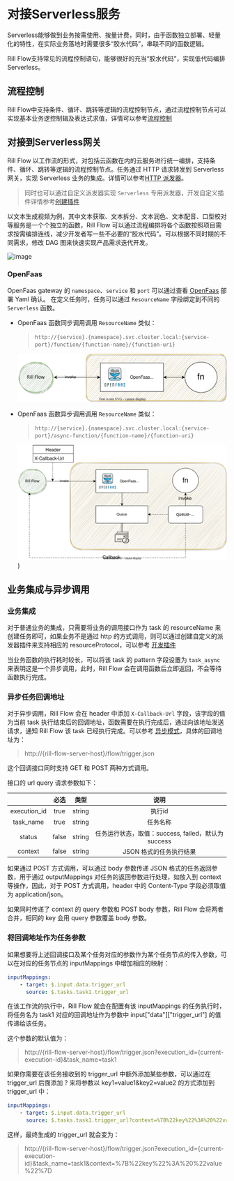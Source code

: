 # 对接Serverless服务

Serverless能够做到业务按需使用、按量计费，同时，由于函数独立部署、轻量化的特性，在实际业务落地时需要很多“胶水代码”，串联不同的函数逻辑。

Rill Flow支持常见的流程控制语句，能够很好的充当“胶水代码”，实现低代码编排Serverless。

## 流程控制
Rill Flow中支持条件、循环、跳转等逻辑的流程控制节点，通过流程控制节点可以实现基本业务逻控制辑及表达式求值，详情可以参考[流程控制](../user-guide/03-defination/05-control.md)

## 对接到Serverless网关
Rill Flow 以工作流的形式，对包括云函数在内的云服务进行统一编排，支持条件、循环、跳转等逻辑的流程控制节点。任务通过 HTTP 请求转发到 Serverless 网关，实现 Serverless 业务的集成。详情可以参考[HTTP 派发器](../user-guide/03-defination/02-task-and-dispatcher.md#http-协议派发器)。
> 同时也可以通过自定义派发器实现 `Serverless` 专用派发器，开发自定义插件详情参考[创建插件](../develop/01-plugin/02-create-plugin.md)

以文本生成视频为例，其中文本获取、文本拆分、文本润色、文本配音、口型校对等服务是一个个独立的函数，Rill Flow 可以通过流程编排将各个函数按照项目需求按需编排连线，减少开发者写一些不必要的“胶水代码”。可以根据不同时期的不同需求，修改 DAG 图来快速实现产品需求迭代开发。

![image](../getting-started/02-sample.md/../assets/text_to_video.svg)

### OpenFaas 
OpenFaas gateway 的 `namespace`、`service` 和 `port` 可以通过查看 [OpenFaas](https://docs.openfaas.com/deployment/kubernetes/) 部署 Yaml 确认。 在定义任务时，任务可以通过 `ResourceName` 字段绑定到不同的 `Serverless` 函数。

- OpenFaas 函数同步调用调用 `ResourceName` 类似：
  > `http://{service}.{namespace}.svc.cluster.local:{service-port}/function/{function-name}/{function-uri}`

  ![images](./assets/openfaas-sync.svg)

- OpenFaas 函数异步调用调用 `ResourceName` 类似：
  > `http://{service}.{namespace}.svc.cluster.local:{service-port}/async-function/{function-name}/{function-uri}`
  
  ![images](./assets/openfaas-async.svg))

## 业务集成与异步调用

### 业务集成

对于普通业务的集成，只需要将业务的调用接口作为 task 的 resourceName 来创建任务即可，如果业务不是通过 http 的方式调用，则可以通过创建自定义的派发器插件来支持相应的 resourceProtocol，可以参考 [开发插件](../develop/01-plugin/01-intro.md)

当业务函数的执行耗时较长，可以将该 task 的 pattern 字段设置为 `task_async` 来表明这是一个异步调用，此时，Rill Flow 会在调用函数后立即返回，不会等待函数执行完成。

### 异步任务回调地址

对于异步调用，Rill Flow 会在 header 中添加 `X-Callback-Url` 字段，该字段的值为当前 task 执行结束后的回调地址，函数需要在执行完成后，通过向该地址发送请求，通知 Rill Flow 该 task 已经执行完成。可以参考 [异步模式](../user-guide/03-defination/02-task-and-dispatcher.md#异步模式task_async)，具体的回调地址为：

> http://\{rill-flow-server-host}/flow/trigger.json

这个回调接口同时支持 GET 和 POST 两种方式调用。

接口的 url query 请求参数如下：

|              | 必选  |  类型  |                        说明                        |
| :----------: | :---: | :----: | :------------------------------------------------: |
| execution_id | true  | string |                       执行id                       |
|  task_name   | true  | string |                      任务名称                      |
|    status    | false | string | 任务运行状态，取值：success, failed，默认为success |
|   context    | false | string |              JSON 格式的任务执行结果               |

如果通过 POST 方式调用，可以通过 body 参数传递 JSON 格式的任务返回参数，用于通过 outputMappings 对任务的返回参数进行处理，如放入到 context 等操作，因此，对于 POST 方式调用，header 中的 Content-Type 字段必须取值为 application/json。

如果同时传递了 context 的 query 参数和 POST body 参数，Rill Flow 会将两者合并，相同的 key 会用 query 参数覆盖 body 参数。

### 将回调地址作为任务参数

如果想要将上述回调接口及某个任务对应的参数作为某个任务节点的传入参数，可以在对应的任务节点的 inputMappings 中增加相应的映射：

```yaml
inputMappings:
    - target: $.input.data.trigger_url
      source: $.tasks.task1.trigger_url
```

在该工作流的执行中，Rill Flow 就会在配置有该 inputMappings 的任务执行时，将任务名为 task1 对应的回调地址作为参数中 input\["data"]\["trigger_url"] 的值传递给该任务。

这个参数的默认值为：

> http://\{rill-flow-server-host}/flow/trigger.json?execution_id=\{current-execution-id}&task_name=task1

如果你需要在该任务接收到的 trigger_url 中额外添加某些参数，可以通过在 trigger_url 后面添加 ? 来将参数以 key1=value1&key2=value2 的方式添加到 trigger_url 中：

```yaml
inputMappings:
    - target: $.input.data.trigger_url
      source: $.tasks.task1.trigger_url?context=%7B%22key%22%3A%20%22value%22%7D
```

这样，最终生成的 trigger_url 就会变为：

> http://\{rill-flow-server-host}/flow/trigger.json?execution_id=\{current-execution-id}&task_name=task1&context=%7B%22key%22%3A%20%22value%22%7D
